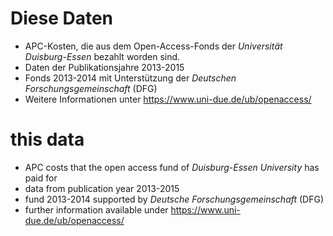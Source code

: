 # Diese Daten #
* APC-Kosten, die aus dem Open-Access-Fonds der *Universität Duisburg-Essen* bezahlt worden sind.
* Daten der Publikationsjahre 2013-2015
* Fonds 2013-2014 mit Unterstützung der *Deutschen Forschungsgemeinschaft* (DFG)
* Weitere Informationen unter <https://www.uni-due.de/ub/openaccess/>

# this data #
* APC costs that the open access fund of *Duisburg-Essen University* has paid for
* data from publication year 2013-2015
* fund 2013-2014 supported by *Deutsche Forschungsgemeinschaft* (DFG)
* further information available under <https://www.uni-due.de/ub/openaccess/>
